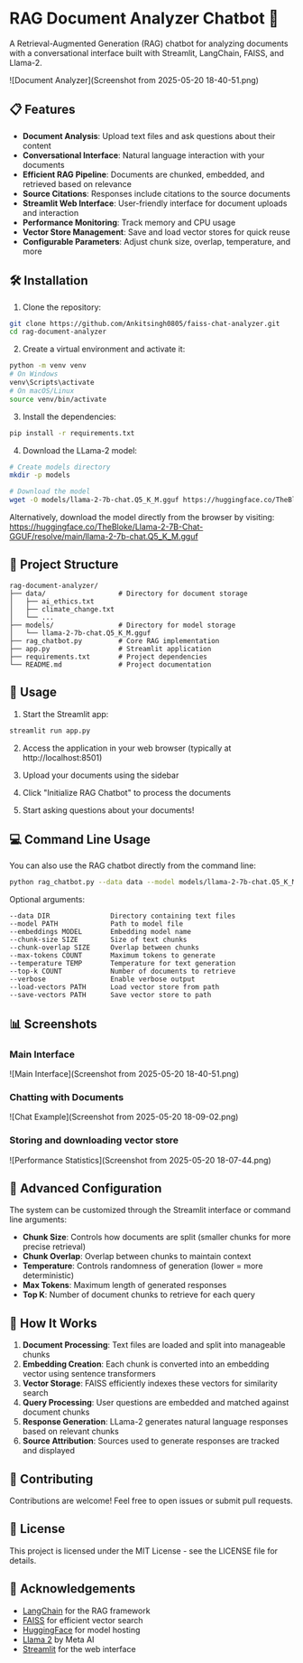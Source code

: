 # RAG Document Analyzer Chatbot 🤖

A Retrieval-Augmented Generation (RAG) chatbot for analyzing documents with a conversational interface built with Streamlit, LangChain, FAISS, and Llama-2.

![Document Analyzer](Screenshot from 2025-05-20 18-40-51.png)

## 📋 Features

- **Document Analysis**: Upload text files and ask questions about their content  
- **Conversational Interface**: Natural language interaction with your documents  
- **Efficient RAG Pipeline**: Documents are chunked, embedded, and retrieved based on relevance  
- **Source Citations**: Responses include citations to the source documents  
- **Streamlit Web Interface**: User-friendly interface for document uploads and interaction  
- **Performance Monitoring**: Track memory and CPU usage  
- **Vector Store Management**: Save and load vector stores for quick reuse  
- **Configurable Parameters**: Adjust chunk size, overlap, temperature, and more  

## 🛠️ Installation

1. Clone the repository:
```bash
git clone https://github.com/Ankitsingh0805/faiss-chat-analyzer.git
cd rag-document-analyzer
```

2. Create a virtual environment and activate it:
```bash
python -m venv venv
# On Windows
venv\Scripts\activate
# On macOS/Linux
source venv/bin/activate
```

3. Install the dependencies:
```bash
pip install -r requirements.txt
```

4. Download the LLama-2 model:
```bash
# Create models directory
mkdir -p models

# Download the model
wget -O models/llama-2-7b-chat.Q5_K_M.gguf https://huggingface.co/TheBloke/Llama-2-7B-Chat-GGUF/resolve/main/llama-2-7b-chat.Q5_K_M.gguf
```

Alternatively, download the model directly from the browser by visiting:  
https://huggingface.co/TheBloke/Llama-2-7B-Chat-GGUF/resolve/main/llama-2-7b-chat.Q5_K_M.gguf

## 📂 Project Structure

```
rag-document-analyzer/
├── data/                  # Directory for document storage
│   ├── ai_ethics.txt
│   ├── climate_change.txt
│   └── ...
├── models/                # Directory for model storage
│   └── llama-2-7b-chat.Q5_K_M.gguf
├── rag_chatbot.py         # Core RAG implementation
├── app.py                 # Streamlit application
├── requirements.txt       # Project dependencies
└── README.md              # Project documentation
```

## 🚀 Usage

1. Start the Streamlit app:
```bash
streamlit run app.py
```

2. Access the application in your web browser (typically at http://localhost:8501)

3. Upload your documents using the sidebar

4. Click "Initialize RAG Chatbot" to process the documents

5. Start asking questions about your documents!

## 💻 Command Line Usage

You can also use the RAG chatbot directly from the command line:

```bash
python rag_chatbot.py --data data --model models/llama-2-7b-chat.Q5_K_M.gguf
```

Optional arguments:
```
--data DIR               Directory containing text files
--model PATH             Path to model file
--embeddings MODEL       Embedding model name
--chunk-size SIZE        Size of text chunks
--chunk-overlap SIZE     Overlap between chunks
--max-tokens COUNT       Maximum tokens to generate
--temperature TEMP       Temperature for text generation
--top-k COUNT            Number of documents to retrieve
--verbose                Enable verbose output
--load-vectors PATH      Load vector store from path
--save-vectors PATH      Save vector store to path
```

## 📊 Screenshots

### Main Interface
![Main Interface](Screenshot from 2025-05-20 18-40-51.png)

### Chatting with Documents
![Chat Example](Screenshot from 2025-05-20 18-09-02.png)

### Storing and downloading vector store
![Performance Statistics](Screenshot from 2025-05-20 18-07-44.png)

## 🔧 Advanced Configuration

The system can be customized through the Streamlit interface or command line arguments:

- **Chunk Size**: Controls how documents are split (smaller chunks for more precise retrieval)  
- **Chunk Overlap**: Overlap between chunks to maintain context  
- **Temperature**: Controls randomness of generation (lower = more deterministic)  
- **Max Tokens**: Maximum length of generated responses  
- **Top K**: Number of document chunks to retrieve for each query  

## 🧠 How It Works

1. **Document Processing**: Text files are loaded and split into manageable chunks  
2. **Embedding Creation**: Each chunk is converted into an embedding vector using sentence transformers  
3. **Vector Storage**: FAISS efficiently indexes these vectors for similarity search  
4. **Query Processing**: User questions are embedded and matched against document chunks  
5. **Response Generation**: LLama-2 generates natural language responses based on relevant chunks  
6. **Source Attribution**: Sources used to generate responses are tracked and displayed  

## 🤝 Contributing

Contributions are welcome! Feel free to open issues or submit pull requests.

## 📄 License

This project is licensed under the MIT License - see the LICENSE file for details.

## 🙏 Acknowledgements

- [LangChain](https://github.com/langchain-ai/langchain) for the RAG framework  
- [FAISS](https://github.com/facebookresearch/faiss) for efficient vector search  
- [HuggingFace](https://huggingface.co/) for model hosting  
- [Llama 2](https://ai.meta.com/llama/) by Meta AI  
- [Streamlit](https://streamlit.io/) for the web interface  
